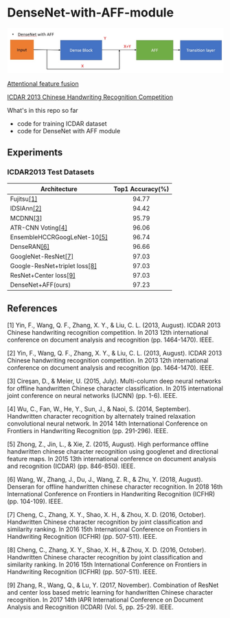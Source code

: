 # DenseNet-with-AFF-module
![](./architecture.jpg)

[Attentional feature fusion](https://arxiv.org/abs/2009.14082)

[ICDAR 2013 Chinese Handwriting Recognition Competition](https://ieeexplore.ieee.org/abstract/document/6628856)

What's in this repo so far
- code for training ICDAR dataset
- code for DenseNet with AFF module

## Experiments

### ICDAR2013 Test Datasets
| Architecture                | Top1 Accuracy(%) |
| -------------------         |:-------------:   |
| Fujitsu[[1]](./README.md#References)                      | 94.77            | 
| IDSIAnn[[2]](./README.md#References)                      | 94.42            |
| MCDNN[[3]](./README.md#References)                        | 95.79            |
| ATR-CNN Voting[[4]](./README.md#References)               | 96.06            |
| EnsembleHCCRGoogLeNet-10[[5]](./README.md#References)     | 96.74            |
| DenseRAN[[6]](./README.md#References)                     | 96.66            | 
| GoogleNet-ResNet[[7]](./README.md#References)             | 97.03            | 
| Google-ResNet+triplet loss[[8]](./README.md#References)   | 97.03            | 
| ResNet+Center loss[[9]](./README.md#References)           | 97.03            | 
| DenseNet+AFF(ours)          | 97.23            |

## References
[1] Yin, F., Wang, Q. F., Zhang, X. Y., & Liu, C. L. (2013, August). ICDAR 2013 Chinese handwriting recognition competition. 
In 2013 12th international conference on document analysis and recognition (pp. 1464-1470). IEEE.

[2] Yin, F., Wang, Q. F., Zhang, X. Y., & Liu, C. L. (2013, August). ICDAR 2013 Chinese handwriting recognition competition. 
In 2013 12th international conference on document analysis and recognition (pp. 1464-1470). IEEE.

[3] Cireşan, D., & Meier, U. (2015, July). Multi-column deep neural networks for offline handwritten Chinese character classification. 
In 2015 international joint conference on neural networks (IJCNN) (pp. 1-6). IEEE.

[4] Wu, C., Fan, W., He, Y., Sun, J., & Naoi, S. (2014, September). Handwritten character recognition by alternately trained relaxation convolutional neural network. In 2014 14th International Conference on Frontiers in Handwriting Recognition (pp. 291-296). IEEE.

[5] Zhong, Z., Jin, L., & Xie, Z. (2015, August). High performance offline handwritten chinese character recognition using googlenet and directional feature maps. In 2015 13th international conference on document analysis and recognition (ICDAR) (pp. 846-850). IEEE.

[6] Wang, W., Zhang, J., Du, J., Wang, Z. R., & Zhu, Y. (2018, August). Denseran for offline handwritten chinese character recognition. In 2018 16th International Conference on Frontiers in Handwriting Recognition (ICFHR) (pp. 104-109). IEEE.

[7] Cheng, C., Zhang, X. Y., Shao, X. H., & Zhou, X. D. (2016, October). Handwritten Chinese character recognition by joint classification and similarity ranking. 
In 2016 15th International Conference on Frontiers in Handwriting Recognition (ICFHR) (pp. 507-511). IEEE.

[8] Cheng, C., Zhang, X. Y., Shao, X. H., & Zhou, X. D. (2016, October). Handwritten Chinese character recognition by joint classification and similarity ranking. 
In 2016 15th International Conference on Frontiers in Handwriting Recognition (ICFHR) (pp. 507-511). IEEE.

[9] Zhang, R., Wang, Q., & Lu, Y. (2017, November). Combination of ResNet and center loss based metric learning for handwritten Chinese character recognition. 
In 2017 14th IAPR International Conference on Document Analysis and Recognition (ICDAR) (Vol. 5, pp. 25-29). IEEE.
